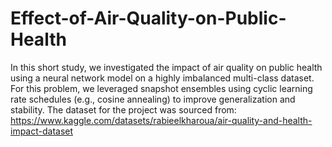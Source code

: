 # Effect-of-Air-Quality-on-Public-Health
In this short study, we investigated the impact of air quality on public health using a neural network model on a highly imbalanced multi-class dataset. For this problem, we leveraged snapshot ensembles using cyclic learning rate schedules (e.g., cosine annealing) to improve generalization and stability. The dataset for the project was sourced from: https://www.kaggle.com/datasets/rabieelkharoua/air-quality-and-health-impact-dataset
